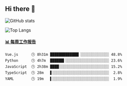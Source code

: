 ## Hi there 👋

![GitHub stats](https://github-readme-stats.orilight.top/api?username=orilights)

![Top Langs](https://github-readme-stats.orilight.top/api/top-langs/?username=orilights&layout=compact)

<!-- waka-box start -->
#### <a href="https://gist.github.com/92c8d5b388768c10efcba86e82b7c4fb" target="_blank">📊 每周工作报告</a>
```text
Vue.js      🕓 8h31m █████████████▏░░░░░░░░░░░░░ 48.8%
Python      🕓 4h7m  ██████▍░░░░░░░░░░░░░░░░░░░░ 23.6%
JavaScript  🕓 2h38m ████░░░░░░░░░░░░░░░░░░░░░░░ 15.2%
TypeScript  🕓 28m   ▋░░░░░░░░░░░░░░░░░░░░░░░░░░  2.8%
YAML        🕓 19m   ▌░░░░░░░░░░░░░░░░░░░░░░░░░░  1.9%
```
<!-- Powered by https://github.com/journey-ad/waka-box-go . -->
<!-- waka-box end -->
